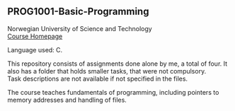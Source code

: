 ## PROG1001-Basic-Programming
Norwegian University of Science and Technology <br>
<a href='https://www.ntnu.no/studier/emner/PROG1001#tab=omEmnet'>Course Homepage</a>

Language used: C.

This repository consists of assignments done alone by me, a total of four.
It also has a folder that holds smaller tasks, that were not compulsory. 
<br>Task descriptions are not available if not specified in the files.

The course teaches fundamentals of programming, including pointers to memory addresses and handling of files.

